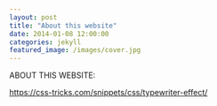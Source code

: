 ```yaml
---
layout: post
title: "About this website"
date: 2014-01-08 12:00:00
categories: jekyll
featured_image: /images/cover.jpg
---
```


ABOUT THIS WEBSITE:

https://css-tricks.com/snippets/css/typewriter-effect/
